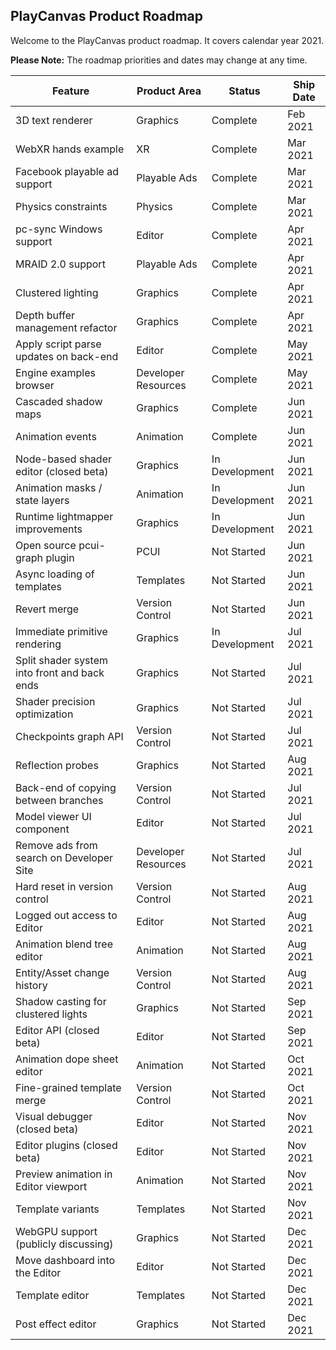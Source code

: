 ## PlayCanvas Product Roadmap

Welcome to the PlayCanvas product roadmap. It covers calendar year 2021.

**Please Note:** The roadmap priorities and dates may change at any time.

| Feature                                      | Product Area        | Status         | Ship Date |
| -------------------------------------------- | ------------------- | -------------- | --------- |
| 3D text renderer                             | Graphics            | Complete       | Feb 2021  |
| WebXR hands example                          | XR                  | Complete       | Mar 2021  |
| Facebook playable ad support                 | Playable Ads        | Complete       | Mar 2021  |
| Physics constraints                          | Physics             | Complete       | Mar 2021  |
| pc-sync Windows support                      | Editor              | Complete       | Apr 2021  |
| MRAID 2.0 support                            | Playable Ads        | Complete       | Apr 2021  |
| Clustered lighting                           | Graphics            | Complete       | Apr 2021  |
| Depth buffer management refactor             | Graphics            | Complete       | Apr 2021  |
| Apply script parse updates on back-end       | Editor              | Complete       | May 2021  |
| Engine examples browser                      | Developer Resources | Complete       | May 2021  |
| Cascaded shadow maps                         | Graphics            | Complete       | Jun 2021  |
| Animation events                             | Animation           | Complete       | Jun 2021  |
| Node-based shader editor (closed beta)       | Graphics            | In Development | Jun 2021  |
| Animation masks / state layers               | Animation           | In Development | Jun 2021  |
| Runtime lightmapper improvements             | Graphics            | In Development | Jun 2021  |
| Open source pcui-graph plugin                | PCUI                | Not Started    | Jun 2021  |
| Async loading of templates                   | Templates           | Not Started    | Jun 2021  |
| Revert merge                                 | Version Control     | Not Started    | Jun 2021  |
| Immediate primitive rendering                | Graphics            | In Development | Jul 2021  |
| Split shader system into front and back ends | Graphics            | Not Started    | Jul 2021  |
| Shader precision optimization                | Graphics            | Not Started    | Jul 2021  |
| Checkpoints graph API                        | Version Control     | Not Started    | Jul 2021  |
| Reflection probes                            | Graphics            | Not Started    | Aug 2021  |
| Back-end of copying between branches         | Version Control     | Not Started    | Jul 2021  |
| Model viewer UI component                    | Editor              | Not Started    | Jul 2021  |
| Remove ads from search on Developer Site     | Developer Resources | Not Started    | Jul 2021  |
| Hard reset in version control                | Version Control     | Not Started    | Aug 2021  |
| Logged out access to Editor                  | Editor              | Not Started    | Aug 2021  |
| Animation blend tree editor                  | Animation           | Not Started    | Aug 2021  |
| Entity/Asset change history                  | Version Control     | Not Started    | Aug 2021  |
| Shadow casting for clustered lights          | Graphics            | Not Started    | Sep 2021  |
| Editor API (closed beta)                     | Editor              | Not Started    | Sep 2021  |
| Animation dope sheet editor                  | Animation           | Not Started    | Oct 2021  |
| Fine-grained template merge                  | Version Control     | Not Started    | Oct 2021  |
| Visual debugger (closed beta)                | Editor              | Not Started    | Nov 2021  |
| Editor plugins (closed beta)                 | Editor              | Not Started    | Nov 2021  |
| Preview animation in Editor viewport         | Animation           | Not Started    | Nov 2021  |
| Template variants                            | Templates           | Not Started    | Nov 2021  |
| WebGPU support (publicly discussing)         | Graphics            | Not Started    | Dec 2021  |
| Move dashboard into the Editor               | Editor              | Not Started    | Dec 2021  |
| Template editor                              | Templates           | Not Started    | Dec 2021  |
| Post effect editor                           | Graphics            | Not Started    | Dec 2021  |
